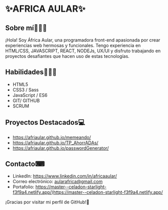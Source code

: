 # ✨AFRICA AULAR✨

## Sobre mí🙋🏻‍♀️
¡Hola! Soy África Aular, una programadora front-end apasionada por crear experiencias web hermosas y funcionales. Tengo experiencia en HTML/CSS, JAVASCRIPT, REACT, NODEJs, UX/UI y disfruto trabajando en proyectos desafiantes que hacen uso de estas tecnologías.

## Habilidades👩🏻‍💻
- HTML5
- CSS3 / Sass
- JavaScript / ES6
- GIT/ GITHUB
- SCRUM

## Proyectos Destacados💻
- https://afriaular.github.io/memeando/
- https://afriaular.github.io/TP_AhorrADAs/
- https://afriaular.github.io/passwordGenerator/

## Contacto⌨
- LinkedIn: https://www.linkedin.com/in/africaaular/
- Correo electrónico: aularafrica@gmail.com
- Portafolio: https://master--celadon-starlight-f3f9a4.netlify.app/)https://master--celadon-starlight-f3f9a4.netlify.app/

¡Gracias por visitar mi perfil de GitHub!💜
